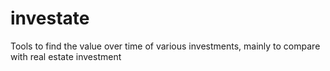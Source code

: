 # investate
Tools to find the value over time of various investments, mainly to compare with real estate investment
